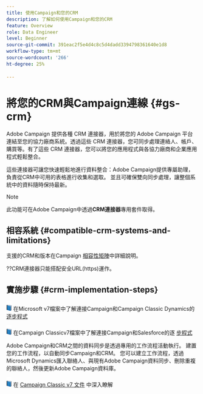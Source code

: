 ```yaml
---
title: 使用Campaign和您的CRM
description: 了解如何使用Campaign和您的CRM
feature: Overview
role: Data Engineer
level: Beginner
source-git-commit: 391eac2f5e4d4c8c5d4dadd3394798361640e1d8
workflow-type: tm+mt
source-wordcount: '266'
ht-degree: 25%

---
```


# 將您的CRM與Campaign連線 {#gs-crm}

Adobe Campaign 提供各種 CRM 連接器，用於將您的 Adobe Campaign 平台連結至您的協力廠商系統。透過這些 CRM 連接器，您可同步處理連絡人、帳戶、購買等。有了這些 CRM 連接器，您可以將您的應用程式與各協力廠商和企業應用程式輕鬆整合。

這些連接器可讓您快速輕鬆地進行資料整合：Adobe Campaign提供專屬助理，負責從CRM中可用的表格進行收集和選取。 並且可確保雙向同步處理，讓整個系統中的資料隨時保持最新。

>[!NOTE]
>
>此功能可在Adobe Campaign中透過&#x200B;**CRM連接器**&#x200B;專用套件取得。

## 相容系統 {#compatible-crm-systems-and-limitations}

支援的CRM和版本在Campaign [相容性矩陣](../start/compatibility-matrix.md)中詳細說明。

??CRM連接器只能搭配安全URL(https)運作。

## 實施步驟 {#crm-implementation-steps}

![](../assets/do-not-localize/book.png) 在Microsoft v7檔案中了解連接Campaign和Campaign Classic Dynamics的 [逐步程式](https://experienceleague.adobe.com/docs/campaign-classic/using/getting-started/connectors/crm-connectors/crm-ms-dynamics.html?lang=en#microsoft-dynamics-implementation-steps)

![](../assets/do-not-localize/book.png) 在Campaign Classicv7檔案中了解連接Campaign和Salesforce的逐 [步程式](https://experienceleague.adobe.com/docs/campaign-classic/using/getting-started/connectors/crm-connectors/crm-sfdc.html?lang=en#getting-started)


Adobe Campaign和CRM之間的資料同步是透過專用的工作流程活動執行。 建置您的工作流程，以自動同步Campaign和CRM。 您可以建立工作流程，透過Microsoft Dynamics匯入聯絡人、與現有Adobe Campaign資料同步、刪除重複的聯絡人，然後更新Adobe Campaign資料庫。

![](../assets/do-not-localize/book.png) 在 [Campaign Classic v7 文件](https://experienceleague.adobe.com/docs/campaign-classic/using/getting-started/connectors/crm-connectors/crm-data-sync.html?lang=en#getting-started) 中深入瞭解
